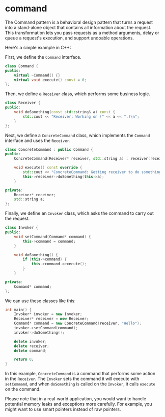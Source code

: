 # command

The Command pattern is a behavioral design pattern that turns a request into a stand-alone object that contains all information about the request. This transformation lets you pass requests as a method arguments, delay or queue a request's execution, and support undoable operations.

Here's a simple example in C++:

First, we define the `Command` interface.

```cpp
class Command {
public:
    virtual ~Command() {}
    virtual void execute() const = 0;
};
```

Then, we define a `Receiver` class, which performs some business logic.

```cpp
class Receiver {
public:
    void doSomething(const std::string& a) const {
        std::cout << "Receiver: Working on (" << a << ".)\n";
    }
};
```

Next, we define a `ConcreteCommand` class, which implements the `Command` interface and uses the `Receiver`.

```cpp
class ConcreteCommand : public Command {
public:
    ConcreteCommand(Receiver* receiver, std::string a) : receiver(receiver), a(a) {}

    void execute() const override {
        std::cout << "ConcreteCommand: Getting receiver to do something.\n";
        this->receiver->doSomething(this->a);
    }

private:
    Receiver* receiver;
    std::string a;
};
```

Finally, we define an `Invoker` class, which asks the command to carry out the request.

```cpp
class Invoker {
public:
    void setCommand(Command* command) {
        this->command = command;
    }

    void doSomething() {
        if (this->command) {
            this->command->execute();
        }
    }

private:
    Command* command;
};
```

We can use these classes like this:

```cpp
int main() {
    Invoker* invoker = new Invoker;
    Receiver* receiver = new Receiver;
    Command* command = new ConcreteCommand(receiver, "Hello");
    invoker->setCommand(command);
    invoker->doSomething();

    delete invoker;
    delete receiver;
    delete command;

    return 0;
}
```

In this example, `ConcreteCommand` is a command that performs some action in the `Receiver`. The `Invoker` sets the command it will execute with `setCommand`, and when `doSomething` is called on the `Invoker`, it calls `execute` on the command.

Please note that in a real-world application, you would want to handle potential memory leaks and exceptions more carefully. For example, you might want to use smart pointers instead of raw pointers.